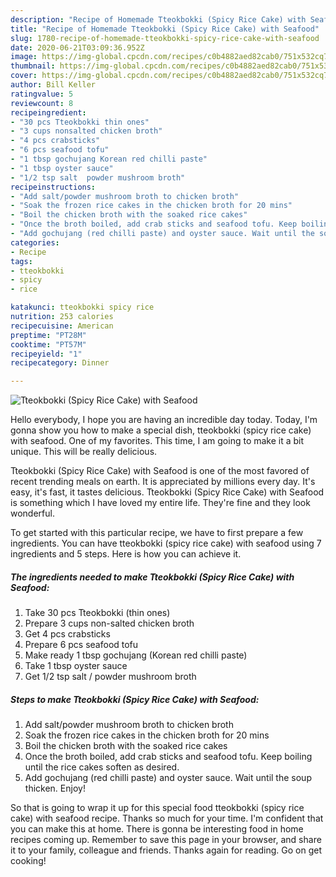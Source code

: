 ```yaml
---
description: "Recipe of Homemade Tteokbokki (Spicy Rice Cake) with Seafood"
title: "Recipe of Homemade Tteokbokki (Spicy Rice Cake) with Seafood"
slug: 1780-recipe-of-homemade-tteokbokki-spicy-rice-cake-with-seafood
date: 2020-06-21T03:09:36.952Z
image: https://img-global.cpcdn.com/recipes/c0b4882aed82cab0/751x532cq70/tteokbokki-spicy-rice-cake-with-seafood-recipe-main-photo.jpg
thumbnail: https://img-global.cpcdn.com/recipes/c0b4882aed82cab0/751x532cq70/tteokbokki-spicy-rice-cake-with-seafood-recipe-main-photo.jpg
cover: https://img-global.cpcdn.com/recipes/c0b4882aed82cab0/751x532cq70/tteokbokki-spicy-rice-cake-with-seafood-recipe-main-photo.jpg
author: Bill Keller
ratingvalue: 5
reviewcount: 8
recipeingredient:
- "30 pcs Tteokbokki thin ones"
- "3 cups nonsalted chicken broth"
- "4 pcs crabsticks"
- "6 pcs seafood tofu"
- "1 tbsp gochujang Korean red chilli paste"
- "1 tbsp oyster sauce"
- "1/2 tsp salt  powder mushroom broth"
recipeinstructions:
- "Add salt/powder mushroom broth to chicken broth"
- "Soak the frozen rice cakes in the chicken broth for 20 mins"
- "Boil the chicken broth with the soaked rice cakes"
- "Once the broth boiled, add crab sticks and seafood tofu. Keep boiling until the rice cakes soften as desired."
- "Add gochujang (red chilli paste) and oyster sauce. Wait until the soup thicken. Enjoy!"
categories:
- Recipe
tags:
- tteokbokki
- spicy
- rice

katakunci: tteokbokki spicy rice 
nutrition: 253 calories
recipecuisine: American
preptime: "PT28M"
cooktime: "PT57M"
recipeyield: "1"
recipecategory: Dinner

---
```



![Tteokbokki (Spicy Rice Cake) with Seafood](https://img-global.cpcdn.com/recipes/c0b4882aed82cab0/751x532cq70/tteokbokki-spicy-rice-cake-with-seafood-recipe-main-photo.jpg)

Hello everybody, I hope you are having an incredible day today. Today, I'm gonna show you how to make a special dish, tteokbokki (spicy rice cake) with seafood. One of my favorites. This time, I am going to make it a bit unique. This will be really delicious.



Tteokbokki (Spicy Rice Cake) with Seafood is one of the most favored of recent trending meals on earth. It is appreciated by millions every day. It's easy, it's fast, it tastes delicious. Tteokbokki (Spicy Rice Cake) with Seafood is something which I have loved my entire life. They're fine and they look wonderful.


To get started with this particular recipe, we have to first prepare a few ingredients. You can have tteokbokki (spicy rice cake) with seafood using 7 ingredients and 5 steps. Here is how you can achieve it.

<!--inarticleads1-->

##### The ingredients needed to make Tteokbokki (Spicy Rice Cake) with Seafood:

1. Take 30 pcs Tteokbokki (thin ones)
1. Prepare 3 cups non-salted chicken broth
1. Get 4 pcs crabsticks
1. Prepare 6 pcs seafood tofu
1. Make ready 1 tbsp gochujang (Korean red chilli paste)
1. Take 1 tbsp oyster sauce
1. Get 1/2 tsp salt / powder mushroom broth




<!--inarticleads2-->

##### Steps to make Tteokbokki (Spicy Rice Cake) with Seafood:

1. Add salt/powder mushroom broth to chicken broth
1. Soak the frozen rice cakes in the chicken broth for 20 mins
1. Boil the chicken broth with the soaked rice cakes
1. Once the broth boiled, add crab sticks and seafood tofu. Keep boiling until the rice cakes soften as desired.
1. Add gochujang (red chilli paste) and oyster sauce. Wait until the soup thicken. Enjoy!




So that is going to wrap it up for this special food tteokbokki (spicy rice cake) with seafood recipe. Thanks so much for your time. I'm confident that you can make this at home. There is gonna be interesting food in home recipes coming up. Remember to save this page in your browser, and share it to your family, colleague and friends. Thanks again for reading. Go on get cooking!
